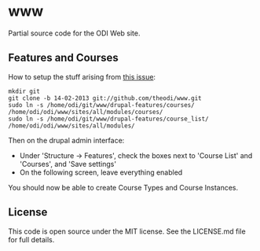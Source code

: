 www
===

Partial source code for the ODI Web site.

Features and Courses
--------------------

How to setup the stuff arising from [this issue](https://github.com/theodi/open-orgn-services/issues/16):

    mkdir git
    git clone -b 14-02-2013 git://github.com/theodi/www.git
    sudo ln -s /home/odi/git/www/drupal-features/courses/ /home/odi/odi/www/sites/all/modules/courses/
    sudo ln -s /home/odi/git/www/drupal-features/course_list/ /home/odi/odi/www/sites/all/modules/

Then on the drupal admin interface:

* Under 'Structure -> Features', check the boxes next to 'Course List' and 'Courses', and 'Save settings'
* On the following screen, leave everything enabled

You should now be able to create Course Types and Course Instances.

License
-------

This code is open source under the MIT license. See the LICENSE.md file for 
full details.

